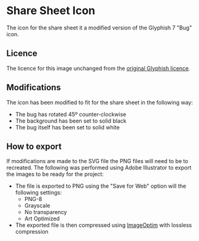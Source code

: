 # Share Sheet Icon

The icon for the share sheet it a modified version of the Glyphish 7 "Bug" icon.

## Licence

The licence for this image unchanged from the [original Glyphish licence](http://glyphish.com/license.txt).

## Modifications

The icon has been modified to fit for the share sheet in the following way:

 - The bug has rotated 45º counter-clockwise
 - The background has been set to solid black
 - The bug itself has been set to solid white

## How to export

If modifications are made to the SVG file the PNG files will need to be to recreated. The following was performed using Adobe Illustrator to export the images to be ready for the project:

 - The file is exported to PNG using the "Save for Web" option will the following settings:
 	- PNG-8
 	- Grayscale
 	- No transparency
 	- Art Optimized
 - The exported file is then compressed using [ImageOptim](https://imageoptim.com/mac) with lossless compression